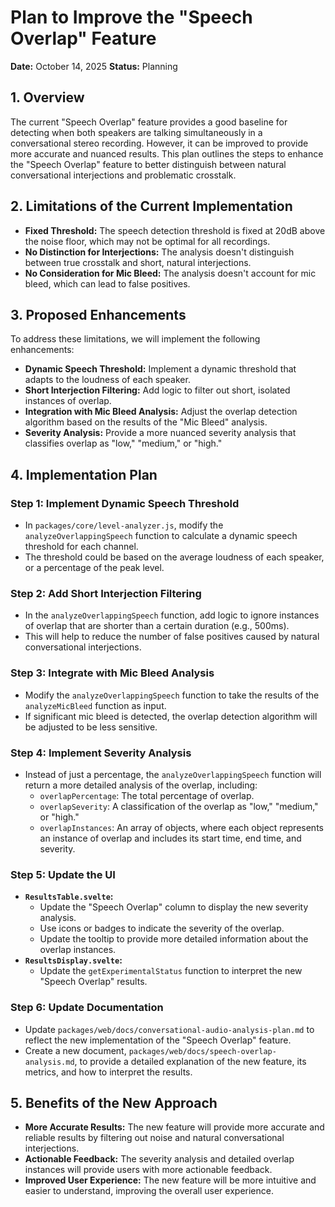 # Plan to Improve the "Speech Overlap" Feature

**Date:** October 14, 2025
**Status:** Planning

## 1. Overview

The current "Speech Overlap" feature provides a good baseline for detecting when both speakers are talking simultaneously in a conversational stereo recording. However, it can be improved to provide more accurate and nuanced results. This plan outlines the steps to enhance the "Speech Overlap" feature to better distinguish between natural conversational interjections and problematic crosstalk.

## 2. Limitations of the Current Implementation

*   **Fixed Threshold:** The speech detection threshold is fixed at 20dB above the noise floor, which may not be optimal for all recordings.
*   **No Distinction for Interjections:** The analysis doesn't distinguish between true crosstalk and short, natural interjections.
*   **No Consideration for Mic Bleed:** The analysis doesn't account for mic bleed, which can lead to false positives.

## 3. Proposed Enhancements

To address these limitations, we will implement the following enhancements:

*   **Dynamic Speech Threshold:** Implement a dynamic threshold that adapts to the loudness of each speaker.
*   **Short Interjection Filtering:** Add logic to filter out short, isolated instances of overlap.
*   **Integration with Mic Bleed Analysis:** Adjust the overlap detection algorithm based on the results of the "Mic Bleed" analysis.
*   **Severity Analysis:** Provide a more nuanced severity analysis that classifies overlap as "low," "medium," or "high."

## 4. Implementation Plan

### Step 1: Implement Dynamic Speech Threshold

*   In `packages/core/level-analyzer.js`, modify the `analyzeOverlappingSpeech` function to calculate a dynamic speech threshold for each channel.
*   The threshold could be based on the average loudness of each speaker, or a percentage of the peak level.

### Step 2: Add Short Interjection Filtering

*   In the `analyzeOverlappingSpeech` function, add logic to ignore instances of overlap that are shorter than a certain duration (e.g., 500ms).
*   This will help to reduce the number of false positives caused by natural conversational interjections.

### Step 3: Integrate with Mic Bleed Analysis

*   Modify the `analyzeOverlappingSpeech` function to take the results of the `analyzeMicBleed` function as input.
*   If significant mic bleed is detected, the overlap detection algorithm will be adjusted to be less sensitive.

### Step 4: Implement Severity Analysis

*   Instead of just a percentage, the `analyzeOverlappingSpeech` function will return a more detailed analysis of the overlap, including:
    *   `overlapPercentage`: The total percentage of overlap.
    *   `overlapSeverity`: A classification of the overlap as "low," "medium," or "high."
    *   `overlapInstances`: An array of objects, where each object represents an instance of overlap and includes its start time, end time, and severity.

### Step 5: Update the UI

*   **`ResultsTable.svelte`:**
    *   Update the "Speech Overlap" column to display the new severity analysis.
    *   Use icons or badges to indicate the severity of the overlap.
    *   Update the tooltip to provide more detailed information about the overlap instances.
*   **`ResultsDisplay.svelte`:**
    *   Update the `getExperimentalStatus` function to interpret the new "Speech Overlap" results.

### Step 6: Update Documentation

*   Update `packages/web/docs/conversational-audio-analysis-plan.md` to reflect the new implementation of the "Speech Overlap" feature.
*   Create a new document, `packages/web/docs/speech-overlap-analysis.md`, to provide a detailed explanation of the new feature, its metrics, and how to interpret the results.

## 5. Benefits of the New Approach

*   **More Accurate Results:** The new feature will provide more accurate and reliable results by filtering out noise and natural conversational interjections.
*   **Actionable Feedback:** The severity analysis and detailed overlap instances will provide users with more actionable feedback.
*   **Improved User Experience:** The new feature will be more intuitive and easier to understand, improving the overall user experience.
